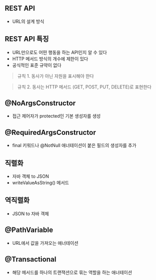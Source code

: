 
 
 ## REST API

 

- URL의 설계 방식

 
 ## REST API 특징

 

- URL만으로도 어떤 행동을 하는 API인지 알 수 있다
- HTTP 메서드 방식의 개수에 제한이 있다
- 공식적인 표준 규약이 없다

> 규칙 1. 동사가 아닌 자원을 표시해야 한다
> 

> 규칙 2. 동사는 HTTP 메서드 (GET, POST, PUT, DELETE)로 표현한다
> 

 
 ## @NoArgsConstructor

 

- 접근 제어자가 protected인 기본 생성자를 생성

 
 ## @RequiredArgsConstructor

 

- final 키워드나 @NotNull 애너테이션이 붙은 필드의 생성자를 추가

 
 ## 직렬화

 

- 자바 객체 to JSON
- writeValueAsString() 메서드

 
 ## 역직렬화

 

- JSON to 자바 객체

 
 ## @PathVariable

 

- URL에서 값을 가져오는 애너테이션

 
 ## @Transactional

 

- 해당 메서드를 하나의 트랜잭션으로 묶는 역할을 하는 애너테이션
